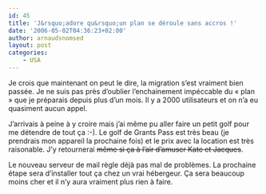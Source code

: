 ```yaml
---
id: 45
title: 'J&rsquo;adore qu&rsquo;un plan se déroule sans accros !'
date: '2006-05-02T04:36:23+02:00'
author: arnaudsnomsed
layout: post
categories:
    - USA
---
```


Je crois que maintenant on peut le dire, la migration s’est vraiment bien passée. Je ne suis pas près d’oublier l’enchainement impéccable du « plan » que je préparais depuis plus d’un mois. Il y a 2000 utilisateurs et on n’a eu quasiment aucun appel.

J’arrivais à peine à y croire mais j’ai même pu aller faire un petit golf pour me détendre de tout ça :-). Le golf de Grants Pass est très beau (je prendrais mon appareil la prochaine fois) et le prix avec la location est très raisonable. J’y retournerai <del datetime="2006-05-02T08:24:20+00:00">même si ça à l’air d’amuser Kate et Jacques</del>.

Le nouveau serveur de mail règle déjà pas mal de problèmes. La prochaine étape sera d’installer tout ça chez un vrai hébergeur. Ça sera beaucoup moins cher et il n’y aura vraiment plus rien à faire.
